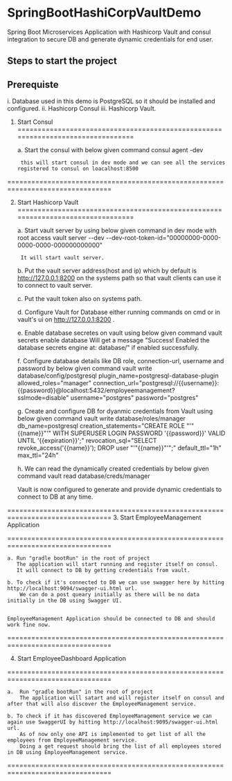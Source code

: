 # SpringBootHashiCorpVaultDemo
Spring Boot Microservices Application with Hashicorp Vault and consul integration to secure DB and generate dynamic credentials for end user.

Steps to start the project
--------------------------

Prerequiste
-----------

i. Database used in this demo is PostgreSQL so it should be installed and configured.
ii. Hashicorp Consul
iii. Hashicorp Vault.


1. Start Consul
================================================================================

	a. Start the consul with below given command
		consul agent -dev
		
		this will start consul in dev mode and we can see all the services registered to consul on loacalhost:8500

================================================================================

2. Start Hashicorp Vault
================================================================================

	a. Start vault server by using below given command in dev mode with root access
		vault server --dev --dev-root-token-id="00000000-0000-0000-0000-000000000000"

		It will start vault server.
	
	b. Put the vault server address(host and ip) which by default is http://127.0.0.1:8200 on the systems path so that
		vault clients can use it to connect to vault server.
		
	c. Put the vault token also on systems path.
	
	d. Configure Vault for Database either running commands on cmd or in vault's ui on http://127.0.0.1:8200 .
	
	e. Enable database secretes on vault using below given command
		vault secrets enable database
		Will get a message "Success! Enabled the database secrets engine at: database/" if enabled successfully.
		
	f. Configure database details like DB role, connection-url, username and password by below given command
		vault write database/config/postgresql plugin_name=postgresql-database-plugin allowed_roles="manager" connection_url="postgresql://{{username}}:{{password}}@localhost:5432/employeemanagement?sslmode=disable" username="postgres" password="postgres"
		
	g. Create and configure DB for dyanmic credentials from Vault using below given command
		vault write database/roles/manager db_name=postgresql creation_statements="CREATE ROLE "'"{{name}}"'" WITH SUPERUSER LOGIN PASSWORD '{{password}}' VALID UNTIL '{{expiration}}';" revocation_sql="SELECT revoke_access('{{name}}'); DROP user "'"{{name}}"'";" default_ttl="1h" max_ttl="24h"
		
	h. We can read the dynamically created credentials by below given command
		vault read database/creds/manager
		
	Vault is now configured to generate and provide dynamic credentials to connect to DB at any time.
	
================================================================================
3. Start EmployeeManagement Application

================================================================================

	a. Run "gradle bootRun" in the root of project
	   The application will start running and register itself on consul.
	   It will connect to DB by getting credentials from vault.
	   
	b. To check if it's connected to DB we can use swagger here by hitting http://localhost:9094/swagger-ui.html url.
		We can do a post queary initially as there will be no data initially in the DB using Swagger UI.
		

	EmployeeManagement Application should be connected to DB and should work fine now.
	
================================================================================

4. Start EmployeeDashboard Application

================================================================================

	a.  Run "gradle bootRun" in the root of project
		The application will satart and will register itself on consul and after that will also discover the EmployeeManagement service.
		
	b. To check if it has discovered EmployeeManagement service we can again use SwaggerUI by hitting http://localhost:9095/swagger-ui.html url.
		As of now only one API is implemented to get list of all the employees from EmployeeManagement service.
		Doing a get request should bring the list of all employees stored in DB using EmployeeManagement service.
		
================================================================================
